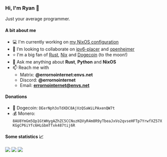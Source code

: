 ### Hi, I'm Ryan 👋
Just your average programmer.

#### A bit about me
- 💻 I'm currently working on [my NixOS configuration](https://github.com/ErrorNoInternet/configuration.nix)
- 👯 I’m looking to collaborate on [ipv6-placer](https://github.com/ErrorNoInternet/ipv6-placer) and [openheimer](https://github.com/ErrorNoInternet/openheimer)
- ⭐ I'm a big fan of [Rust](https://rust-lang.org), [Nix](https://nixos.org) and [Dogecoin](https://dogecoin.com) (to the moon!)
- 💬 Ask me anything about **Rust**, **Python** and **NixOS**
- 📫 Reach me with
  - Matrix: **@errornointernet:envs.net**
  - Discord: **@errornointernet**
  - Email: **errornointernet@envs.net**

#### Donations
- 🐶 Dogecoin: `DEerNph3oTdXDC8AjVzQSaWiLPAxenQW7t`
- 💰 Monero: `8AU8YmGm5Qp1GtWHygAZhZC5CCNuzKQVyR4m8R9yTbeaJxVo2qvseHFTp7YrwfXZ57XKGgCP6iYfc6HLGbmTfxk487tij6R`

#### Some statistics 📈
<img src="https://github-readme-stats.vercel.app/api?username=ErrorNoInternet&custom_title=ErrorNoInternet's%20GitHub%20Statistics&show_icons=true&theme=nord&include_all_commits=true&hide_border=true&card_width=600">
<img src="https://github-readme-stats.vercel.app/api/top-langs/?username=ErrorNoInternet&langs_count=10&hide=Procfile&theme=nord&layout=compact&hide_border=true&card_width=600">
<img src="http://github-readme-streak-stats.herokuapp.com?user=ErrorNoInternet&theme=nord&hide_border=true&card_width=600">

